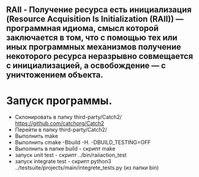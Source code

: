 ## RAII - Получение ресурса есть инициализация (Resource Acquisition Is Initialization (RAII)) — программная идиома, смысл которой заключается в том, что с помощью тех или иных программных механизмов получение некоторого ресурса неразрывно совмещается с инициализацией, а освобождение — с уничтожением объекта.
# Запуск программы.

- Склонировать в папку third-party/Catch2/ https://github.com/catchorg/Catch2
- Перейти в папку third-party/Catch2/
- Выполнить make
- Выполнить cmake -Bbuild -H. -DBUILD_TESTING=OFF
- Выполнить в папке build - скрипт make
- запуск unit test - скрипт ../bin/raiiaction_test
- запуск integrate test - скрипт python3 ../testsuite/projects/main/integrete_tests.py (из папки bin)
